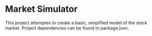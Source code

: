 # Market Simulator

This project attemptes to create a basic, simplified model of the stock market. Project dependencies can be found in package.json.
